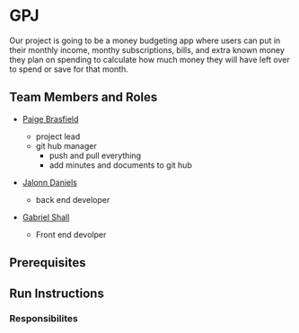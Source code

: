 # GPJ

Our project is going to be a money budgeting app where users can put in their monthly income, monthy subscriptions, bills, and extra known money they plan on spending to calculate how much money they will have left over to spend or save for that month. 

## Team Members and Roles

* [Paige Brasfield](https://github.com/paigebrasfield/CIS350-HW2--Brasfield-/blob/main/README.md)
  *   project lead 
  *   git hub manager
      *   push and pull everything
      *   add minutes and documents to git hub
  
* [Jalonn Daniels](https://github.com/jayretoo/CIS350-HW2-Daniels./blob/main/README.md#meme)
  * back end developer
* [Gabriel Shall](https://github.com/shallg19/CIS350-HW2-SHALL)
  * Front end devolper
  
## Prerequisites

## Run Instructions

### Responsibilites

